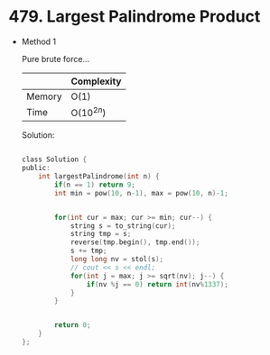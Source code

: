 #  479. Largest Palindrome Product
- Method 1

    Pure brute force...

    | |   Complexity  |
    | ----------- | ----------- | 
    |  Memory     | O(1) | 
    |      Time       |  O($10^{2n}$) | 


    Solution:

    ``` h

    class Solution {
    public:
        int largestPalindrome(int n) {
            if(n == 1) return 9;
            int min = pow(10, n-1), max = pow(10, n)-1;


            for(int cur = max; cur >= min; cur--) {
                string s = to_string(cur);
                string tmp = s;
                reverse(tmp.begin(), tmp.end());
                s += tmp;
                long long nv = stol(s);
                // cout << s << endl;
                for(int j = max; j >= sqrt(nv); j--) {
                    if(nv %j == 0) return int(nv%1337);
                }
            }


            return 0;
        }
    };

    ```

<!-- - Method 2

    This is another method.

    | |   Complexity  |
    | ----------- | ----------- | 
    |  Memory     | O(n) | 
    |      Time       |  O(n) | 


    Solution:

    ``` h



    ```

- Additional Knowledge:
       
    Here are some additional knowledge.



<br> -->